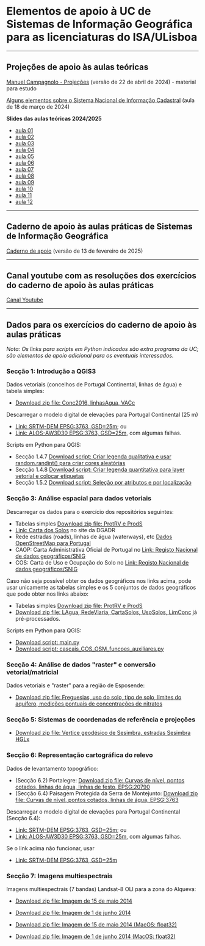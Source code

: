 # Elementos de apoio à UC de Sistemas de Informação Geográfica para as licenciaturas do ISA/ULisboa

---

## Projeções de apoio às aulas teóricas

[Manuel Campagnolo - Projeções](slides_uc_sig_2024.pdf) (versão de 22 de abril de 2024) - material para estudo

[Alguns elementos sobre o Sistema Nacional de Informação Cadastral](Cadastro_Predial.pdf) (aula de 18 de março de 2024)

**Slides das aulas teóricas 2024/2025**
- [aula 01](https://docs.google.com/presentation/d/12nqBlxaVKIH8I5izmX9HmGn6AFykuouYn_f5h_ZtUGw/edit?usp=sharing)
- [aula 02](https://docs.google.com/presentation/d/1PAbYxN4jOoz--GHemJlzzeqEad6biOa2GxEFbExQKaU/edit?usp=sharing)
- [aula 03](https://docs.google.com/presentation/d/1SiunqJfpeGt-GMZMFMWoFK7y-D-lGBWJFaF5yMfxQVg/edit?usp=sharing)
- [aula 04](https://docs.google.com/presentation/d/1ot364ImHwTwvtW7IEpjMAPV5K-l9P7LCBHBkNeCzhFw/edit?usp=sharing)
- [aula 05](https://docs.google.com/presentation/d/1c60zINYuNSMNlhSHsssKo89qrVf03fZDuotSHFxeSBw/edit?usp=sharing)
- [aula 06](https://docs.google.com/presentation/d/1FIYiQFKzUG5YW5BV0sg59eAPDS4u6g8I83nYyFlYty4/edit?usp=sharing)
- [aula 07](https://docs.google.com/presentation/d/1cZnN4tMANhwVaTZJpXXofbImw2GZIOgiAZmvoSg2piA/edit?usp=sharing)
- [aula 08](https://docs.google.com/presentation/d/1rEe2I_9QZmNz482gNcXj9MTlIDTWMsgRo-fEZON9T-Y/edit?usp=sharing)
- [aula 09](https://docs.google.com/presentation/d/1M1E1FxrvEXFCF7mm6GvSpRPXzD93z9ygsXoVC9XQtyY/edit?usp=sharing)
- [aula 10](https://docs.google.com/presentation/d/1M6kWWh7ohPVnVSmYcg4ErVw2mQQ7tpdlR5oXBtiOONU/edit?usp=sharing)
- [aula 11](https://docs.google.com/presentation/d/1Hvl1t7Zs0aJfJDKzMA5nXPTRPGKPYth8BHmfQblS85E/edit?usp=sharing)
- [aula 12](https://docs.google.com/presentation/d/1BTqbCJ0RVPVPWG2cjn9koAyQX9Pqe-cG64rIoMBKjOE/edit?usp=sharing)

---

## Caderno de apoio às aulas práticas de Sistemas de Informação Geográfica

[Caderno de apoio](Caderno-aulas-praticas-qgis3_SIG.pdf) (versão de 13 de fevereiro de 2025)

---

## Canal youtube com as resoluções dos exercícios do caderno de apoio às aulas práticas

[Canal Youtube](https://www.youtube.com/@qgis3emportugues)

<!--  comments
### Script python para Seccao 1.B.1: Primeiro exemplo de script de Python em QGIS, 'processing.run' e 'History'

### Script python para Seccao 1.B.2: Script Python para criar legenda quantivativa e colocar de etiquetas na layer em QGIS 3

### Script python para Seccao 1.B.3: Script Python para criar legenda qualitativa com cores aleatórias ("random colors")
-->

---

## Dados para os exercícios do caderno de apoio às aulas práticas

*Nota: Os links para scripts em Python indicados são extra programa da UC; são elementos de apoio adicional para os eventuais interessados.*

### Secção 1: Introdução a QGIS3

Dados vetoriais (concelhos de Portugal Continental, linhas de água) e tabela simples:
- [Download zip file: Conc2016, linhasAgua, VACc](IntroQGIS.zip)

Descarregar o modelo digital de elevações para Portugal Continental (25 m)
- [Link: SRTM-DEM EPSG:3763, GSD=25m](https://www.fc.up.pt/pessoas/jagoncal/dems/); ou
- [Link: ALOS-AW3D30 EPSG:3763, GSD=25m](https://www.fc.up.pt/pessoas/jagoncal/dems/), com algumas falhas.

Scripts em Python para QGIS:
- Secção 1.4.7 [Download script: Criar legenda qualitativa e usar random.randint() para criar cores aleatórias](python_qgis/introQGIS/legenda_qualitativa_random_mylayer.py)
- Secção 1.4.8 [Download script: Criar legenda quantitativa para layer vetorial e colocar etiquetas](python_qgis/introQGIS/legenda_quantitativa_mylayer.py)
- Secção 1.5.2 [Download script: Seleção por atributos e por localização](python_qgis/introQGIS/concMondego.py)

### Secção 3: Análise espacial para dados vetoriais

Descarregar os dados para o exercício dos repositórios seguintes:
- Tabelas simples [Download zip file: ProtRV e ProdS](analise_espacial_cascais/tabelas_simples_cascais.zip) 
- [Link: Carta dos Solos](https://snisolos.dgadr.gov.pt/downloads) no site da DGADR
- Rede estradas (roads), linhas de água (waterways), etc [Dados OpenStreetMap para Portugal](https://download.geofabrik.de/europe/portugal.html)
- CAOP: Carta Administrativa Oficial de Portugal no [Link: Registo Nacional de dados geográficos/SNIG](https://snig.dgterritorio.gov.pt/rndg/srv/por/catalog.search#/home)
- COS: Carta de Uso e Ocupação do Solo no [Link: Registo Nacional de dados geográficos/SNIG](https://snig.dgterritorio.gov.pt/rndg/srv/por/catalog.search#/home)

Caso não seja possível obter os dados geográficos nos links acima, pode usar unicamente as tabelas simples e os 5 conjuntos de dados geográficos que pode obter nos links abaixo:
- Tabelas simples [Download zip file: ProtRV e ProdS](analise_espacial_cascais/tabelas_simples_cascais.zip) 
- [Download zip file: LAgua, RedeViaria, CartaSolos, UsoSolos, LimConc](analise_espacial_cascais/dados_geog_input_cascais.zip) já pré-processados.

Scripts em Python para QGIS:
- [Download script: main.py](python_qgis/cascais/main.py)
- [Download script: cascais_COS_OSM_funcoes_auxiliares.py](python_qgis/cascais/cascais_COS_OSM_funcoes_auxiliares.py)

### Secção 4: Análise de dados "raster" e conversão vetorial/matricial

Dados vetoriais e "raster" para a região de Esposende:
- [Download zip file: Freguesias, uso do solo, tipo de solo, limites do aquífero, medições pontuais de concentrações de nitratos](Dados_Esposende_3763.zip)

### Secção 5: Sistemas de coordenadas de referência e projeções

- [Download zip file: Vertice geodésico de Sesimbra, estradas Sesimbra HGLx](SistCoordReferenciaProjecoes.zip)

### Secção 6: Representação cartográfica do relevo

Dados de levantamento topográfico: 
- (Secção 6.2) Portalegre: [Download zip file: Curvas de nível, pontos cotados, linhas de água, linhas de festo, EPSG:20790](Representacao_terreno_portalegre_20790.zip)
- (Secção 6.4) Paisagem Protegida da Serra de Montejunto: [Download zip file: Curvas de nível, pontos cotados, linhas de água, EPSG:3763](representacao_terreno_montejunto_3763.zip)

Descarregar o modelo digital de elevações para Portugal Continental (Secção 6.4):
- [Link: SRTM-DEM EPSG:3763, GSD=25m](https://www.fc.up.pt/pessoas/jagoncal/dems/); ou
- [Link: ALOS-AW3D30 EPSG:3763, GSD=25m](https://www.fc.up.pt/pessoas/jagoncal/dems/), com algumas falhas.

Se o link acima não funcionar, usar
- [Link: SRTM-DEM EPSG:3763, GSD=25m](https://drive.google.com/file/d/1bQw6JRtUPbTGDlIablRIBr_gK4FIsxpc/view?usp=sharing)

### Secção 7: Imagens multiespectrais

Imagens multiespectrais (7 bandas) Landsat-8 OLI para a zona do Alqueva:
- [Download zip file: Imagem de 15 de maio 2014](LC82030332014151.zip)
- [Download zip file: Imagem de 1 de junho 2014](LC82030332014167.zip)

- [Download zip file: Imagem de 15 de maio 2014 (MacOS: float32)](LC82030332014151_float32.zip)
- [Download zip file: Imagem de 1 de junho 2014 (MacOS: float32)](LC82030332014167_float32.zip)
